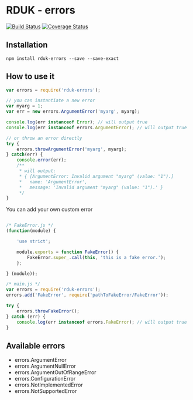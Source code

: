 # RDUK - errors

[![Build Status](https://travis-ci.org/rd-uk/rduk-errors.svg?branch=master)](https://travis-ci.org/rd-uk/rduk-errors)
[![Coverage Status](https://coveralls.io/repos/github/rd-uk/rduk-errors/badge.svg?branch=master)](https://coveralls.io/github/rd-uk/rduk-errors?branch=master)

## Installation

```
npm install rduk-errors --save --save-exact
```

## How to use it

```js
var errors = require('rduk-errors');

// you can instantiate a new error
var myarg = 1;
var err = new errors.ArgumentError('myarg', myarg);

console.log(err instanceof Error); // will output true
console.log(err instanceof errors.ArgumentError); // will output true

// or throw an error directly
try {
    errors.throwArgumentError('myarg', myarg);
} catch(err) {
    console.error(err);
    /**
     * will output:
     * { [ArgumentError: Invalid argument "myarg" (value: "1").]
     *   name: 'ArgumentError',
     *   message: 'Invalid argument "myarg" (value: "1").' }
     */
}
```

You can add your own custom error

```js

/* FakeError.js */
(function(module) {

    'use strict';

    module.exports = function FakeError() {
        FakeError.super_.call(this, 'this is a fake error.');
    };

} (module));

/* main.js */
var errors = require('rduk-errors');
errors.add('FakeError', require('pathToFakeError/FakeError'));

try {
    errors.throwFakeError();
} catch (err) {
    console.log(err instanceof errors.FakeError); // will output true
}

```

## Available errors
* errors.ArgumentError
* errors.ArgumentNullError
* errors.ArgumentOutOfRangeError
* errors.ConfigurationError
* errors.NotImplementedError
* errors.NotSupportedError
